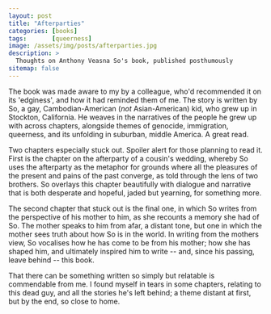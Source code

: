 ```yaml
---
layout: post
title: "Afterparties"
categories: [books]
tags:       [queerness]
image: /assets/img/posts/afterparties.jpg
description: >
  Thoughts on Anthony Veasna So's book, published posthumously
sitemap: false
---
```


The book was made aware to my by a colleague, who'd recommended it on its 'edginess', and how it had reminded them of me. The story is written by So, a gay, Cambodian-American (<i>not</i> Asian-American) kid, who grew up in Stockton, California. He weaves in the narratives of the people he grew up with across chapters, alongside themes of genocide, immigration, queerness, and its unfolding in suburban, middle America. A great read. 

Two chapters especially stuck out. Spoiler alert for those planning to read it. First is the chapter on the afterparty of a cousin's wedding, whereby So uses the afterparty as the metaphor for grounds where all the pleasures of the present and pains of the past converge, as told through the lens of two brothers. So overlays this chapter beautifully with dialogue and narrative that is both desperate and hopeful, jaded but yearning, for something more. 

The second chapter that stuck out is the final one, in which So writes from the perspective of his mother to him, as she recounts a memory she had of So. The mother speaks to him from afar, a distant tone, but one in which the mother sees truth about how So is in the world. In writing from the mothers view, So vocalises how he has come to be from his mother; how she has shaped him, and ultimately inspired him to write -- and, since his passing, leave behind -- this book. 

That there can be something written so simply but relatable is commendable from me. I found myself in tears in some chapters, relating to this dead guy, and all the stories he's left behind; a theme distant at first, but by the end, so close to home.